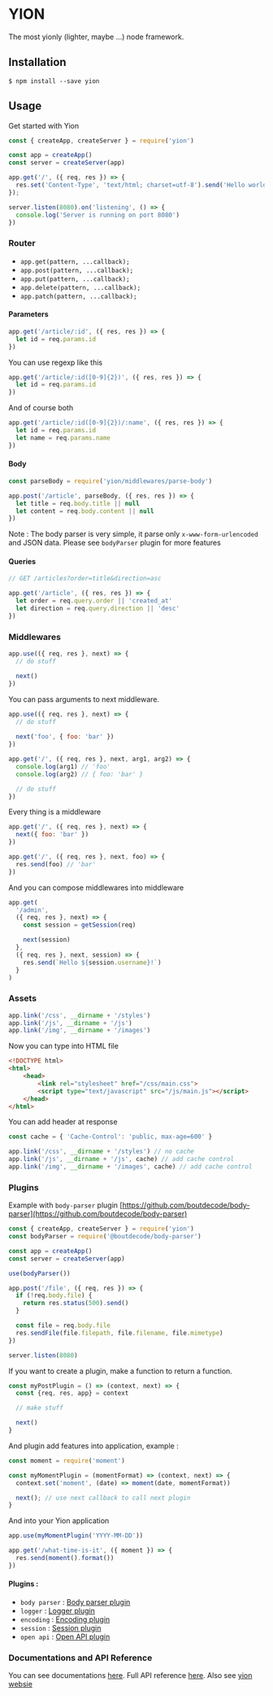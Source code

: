 # YION

The most yionly (lighter, maybe ...) node framework.

## Installation

```
$ npm install --save yion
```

## Usage

Get started with Yion

```javascript
const { createApp, createServer } = require('yion')

const app = createApp()
const server = createServer(app)

app.get('/', ({ req, res }) => {
  res.set('Content-Type', 'text/html; charset=utf-8').send('Hello world!');
});

server.listen(8080).on('listening', () => {
  console.log('Server is running on port 8080')
})
```

### Router

 * `app.get(pattern, ...callback);`
 * `app.post(pattern, ...callback);`
 * `app.put(pattern, ...callback);`
 * `app.delete(pattern, ...callback);`
 * `app.patch(pattern, ...callback);`

#### Parameters

```javascript
app.get('/article/:id', ({ res, res }) => {
  let id = req.params.id
})
```

You can use regexp like this

```javascript
app.get('/article/:id([0-9]{2})', ({ res, res }) => {
  let id = req.params.id
})
```

And of course both

```javascript
app.get('/article/:id([0-9]{2})/:name', ({ res, res }) => {
  let id = req.params.id
  let name = req.params.name
})
```

#### Body

```javascript
const parseBody = require('yion/middlewares/parse-body')

app.post('/article', parseBody, ({ res, res }) => {
  let title = req.body.title || null
  let content = req.body.content || null
})
```
Note : The body parser is very simple, it parse only `x-www-form-urlencoded` and JSON data. Please see `bodyParser` plugin for more features

#### Queries

```javascript
// GET /articles?order=title&direction=asc

app.get('/article', ({ res, res }) => {
  let order = req.query.order || 'created_at'
  let direction = req.query.direction || 'desc'
})
```

### Middlewares

```javascript
app.use(({ req, res }, next) => {
  // do stuff

  next()
})
```
You can pass arguments to next middleware.

```javascript
app.use(({ req, res }, next) => {
  // do stuff
    
  next('foo', { foo: 'bar' })
})

app.get('/', ({ req, res }, next, arg1, arg2) => {
  console.log(arg1) // 'foo'
  console.log(arg2) // { foo: 'bar' }

  // do stuff
})
```

Every thing is a middleware

```js
app.get('/', ({ req, res }, next) => {
  next({ foo: 'bar' })
})

app.get('/', ({ req, res }, next, foo) => {
  res.send(foo) // 'bar'
})
```

And you can compose middlewares into middleware

```javascript
app.get(
  '/admin',
  ({ req, res }, next) => {
    const session = getSession(req)

    next(session)
  },
  ({ req, res }, next, session) => {
    res.send(`Hello ${session.username}!`)
  }
)
```

### Assets

```javascript
app.link('/css', __dirname + '/styles')
app.link('/js', __dirname + '/js')
app.link('/img', __dirname + '/images')
```

Now you can type into HTML file

```html
<!DOCTYPE html>
<html>
    <head>
        <link rel="stylesheet" href="/css/main.css">
        <script type="text/javascript" src="/js/main.js"></script>
    </head>
</html>
```

You can add header at response

```javascript
const cache = { 'Cache-Control': 'public, max-age=600' }

app.link('/css', __dirname + '/styles') // no cache
app.link('/js', __dirname + '/js', cache) // add cache control
app.link('/img', __dirname + '/images', cache) // add cache control
```

### Plugins

Example with `body-parser` plugin [https://github.com/boutdecode/body-parser](https://github.com/boutdecode/body-parser)

```javascript
const { createApp, createServer } = require('yion')
const bodyParser = require('@boutdecode/body-parser')

const app = createApp()
const server = createServer(app)

use(bodyParser())

app.post('/file', ({ req, res }) => {
  if (!req.body.file) {
    return res.status(500).send()
  }

  const file = req.body.file
  res.sendFile(file.filepath, file.filename, file.mimetype)
})

server.listen(8080)
```

If you want to create a plugin, make a function to return a function.

```javascript
const myPostPlugin = () => (context, next) => {
  const {req, res, app} = context

  // make stuff

  next()
}
```

And plugin add features into application, example :

```javascript
const moment = require('moment')

const myMomentPlugin = (momentFormat) => (context, next) => {
  context.set('moment', (date) => moment(date, momentFormat))

  next(); // use next callback to call next plugin
}
```

And into your Yion application

```javascript
app.use(myMomentPlugin('YYYY-MM-DD'))

app.get('/what-time-is-it', ({ moment }) => {
  res.send(moment().format())
})
```

#### Plugins :

* `body parser` : [Body parser plugin](https://github.com/boutdecode/body-parser)
* `logger` : [Logger plugin](https://github.com/boutdecode/logger)
* `encoding` : [Encoding plugin](https://github.com/boutdecode/encoding)
* `session` : [Session plugin](https://github.com/boutdecode/session)
* `open api` : [Open API plugin](https://github.com/boutdecode/open-api)

### Documentations and API Reference

You can see documentations [here](https://github.com/kevinbalicot/yion/blob/master/docs/documentations.md). Full API reference [here](https://kevinbalicot.github.io/yion/#api). Also see [yion websie](https://kevinbalicot.github.io/yion/)
